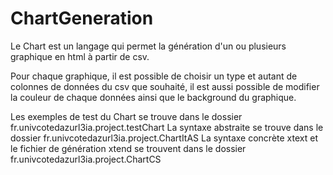 # ChartGeneration
Le Chart est un langage qui permet la génération d'un ou plusieurs graphique en html à partir de csv.

Pour chaque graphique, il est possible de choisir un type et autant de colonnes de données du csv que souhaité, il est aussi possible de modifier la couleur de chaque données ainsi que le background du graphique.

Les exemples de test du Chart se trouve dans le dossier fr.univcotedazurl3ia.project.testChart
La syntaxe abstraite se trouve dans le dossier fr.univcotedazurl3ia.project.ChartItAS
La syntaxe concrète xtext et le fichier de génération xtend se trouvent dans le dossier fr.univcotedazurl3ia.project.ChartCS 

